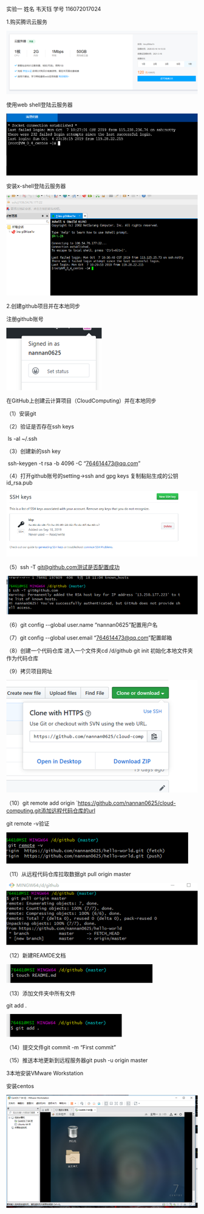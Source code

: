 实验一    姓名 韦天钰 学号 116072017024

1.购买腾讯云服务

![tu1](\images\tu1.png)

使用web shell登陆云服务器

![tu2](\images\tu2.png)



安装x-shell登陆云服务器

![tu3](\images\tu3.png)



2.创建github项目并在本地同步

注册github账号



![tu4](\images\tu4.png)



在GitHub上创建云计算项目（CloudComputing）并在本地同步

（1）安装git

（2）验证是否存在ssh keys

​     ls -al ~/.ssh

（3）创建新的ssh key 

​     ssh-keygen -t rsa -b 4096 -C “764614473@qq.com”

（4）打开github账号的setting→ssh and gpg keys 复制黏贴生成的公钥id_rsa.pub

![tu5](\images\tu5.png)



（5）ssh -T git@github.com测试是否配置成功

![tu6](\images\tu6.png)

（6）git config --global user.name “nannan0625”配置用户名

（7）git config --global user.email “764614473@qq.com”配置邮箱

（8）创建一个代码仓库 进入一个文件夹cd /d/github  git init 初始化本地文件夹作为代码仓库

（9）拷贝项目网址

![tu7](\images\tu7.png)

（10）git remote add origin `https://github.com/nannan0625/cloud-computing.git添加远程代码仓库的url

git remote -v验证

![tu8](\images\tu8.png)

（11）从远程代码仓库拉取数据git pull origin master

![tu9](\images\tu9.png)

（12）新建REAMDE文档

![tu10](\images\tu10.png)

（13）添加文件夹中所有文件

git add .

![tu11](\images\tu11.png)

（14）提交文件git commit -m “First commit”

（15）推送本地更新到远程服务器git push -u origin master

3本地安装VMware Workstation

安装centos

![tu12](\images\tu12.png)